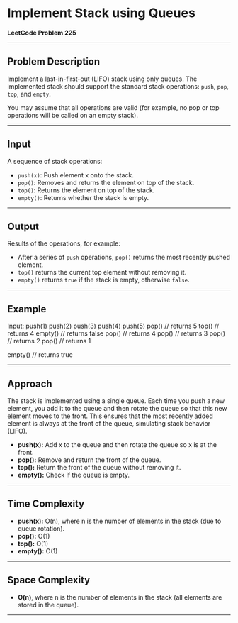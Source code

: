 # Implement Stack using Queues

**LeetCode Problem 225**

---

## Problem Description

Implement a last-in-first-out (LIFO) stack using only queues. The implemented stack should support the standard stack operations: `push`, `pop`, `top`, and `empty`.

You may assume that all operations are valid (for example, no pop or top operations will be called on an empty stack).

---

## Input

A sequence of stack operations:

- `push(x)`: Push element x onto the stack.
- `pop()`: Removes and returns the element on top of the stack.
- `top()`: Returns the element on top of the stack.
- `empty()`: Returns whether the stack is empty.

---

## Output

Results of the operations, for example:

- After a series of `push` operations, `pop()` returns the most recently pushed element.
- `top()` returns the current top element without removing it.
- `empty()` returns `true` if the stack is empty, otherwise `false`.

---

## Example
Input:
push(1)
push(2)
push(3)
push(4)
push(5)
pop() // returns 5
top() // returns 4
empty() // returns false
pop() // returns 4
pop() // returns 3
pop() // returns 2
pop() // returns 1

empty() // returns true



---

## Approach

The stack is implemented using a single queue. Each time you push a new element, you add it to the queue and then rotate the queue so that this new element moves to the front. This ensures that the most recently added element is always at the front of the queue, simulating stack behavior (LIFO).

- **push(x):** Add x to the queue and then rotate the queue so x is at the front.
- **pop():** Remove and return the front of the queue.
- **top():** Return the front of the queue without removing it.
- **empty():** Check if the queue is empty.

---

## Time Complexity

- **push(x):** O(n), where n is the number of elements in the stack (due to queue rotation).
- **pop():** O(1)
- **top():** O(1)
- **empty():** O(1)

---

## Space Complexity

- **O(n)**, where n is the number of elements in the stack (all elements are stored in the queue).

---

